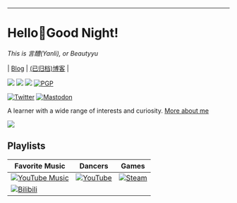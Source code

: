 ---

# Hello👋Good Night!

*This is 言醴(Yanli), or Beautyyu*

| [Blog](https://blog.beautyyu.one) | [(已归档)博客](https://blogarchived.beautyyu.one) |

[![](https://camo.githubusercontent.com/db38fa14b55bc8700f7e7e120a163ddb567db899cdb9b31aa8cd69f4b53855e1/68747470733a2f2f696d672e736869656c64732e696f2f62616467652f2d456d61696c2d6332333932613f6c6f676f3d476d61696c266c6f676f436f6c6f723d7768697465267374796c653d666c61742d737175617265)](mailto://beautyyuyanli@gmail.com)
[![](https://camo.githubusercontent.com/7e7d591bcb23223e983774b28272fb9436d8229eac2f58f15c4e75384849c48c/68747470733a2f2f696d672e736869656c64732e696f2f62616467652f2d4769744875622d626c61636b3f6c6f676f3d476974487562267374796c653d666c61742d737175617265)](https://github.com/beautyyuyanli)
[![](https://camo.githubusercontent.com/9e318c12efb77a183c3f10ea470bdb849a1ef967d8266a04e4d6eb47fa0d2fde/68747470733a2f2f696d672e736869656c64732e696f2f62616467652f2d54656c656772616d2d3263613565303f6c6162656c436f6c6f723d666166616661266c6f676f3d54656c656772616d266c6f676f57696474683d3133267374796c653d666c61742d737175617265)](https://t.me/beautyyu)
[![PGP](https://img.shields.io/badge/PGP-BA74CA3EDB79D85638A70023213F6554851F15DF-purple)](https://keys.openpgp.org/search?q=BA74CA3EDB79D85638A70023213F6554851F15DF)

[![Twitter](https://img.shields.io/badge/Twitter-%231DA1F2.svg?style=for-the-badge&logo=Twitter&logoColor=white)](https://twitter.com/beautyyuyanli)
[![Mastodon](https://img.shields.io/badge/-MASTODON-%232B90D9?style=for-the-badge&logo=mastodon&logoColor=white)](https://mastodon.online/@beautyyuyanli)


A learner with a wide range of interests and curiosity. [More about me](https://blog.beautyyu.one/profile)

![](https://github-readme-stats.vercel.app/api?username=beautyyuyanli&show_icons=true&theme=dark)

## Playlists

|Favorite Music|Dancers|Games|
|-----|-----|-----|
|[![YouTube Music](https://img.shields.io/badge/YouTube_Music-FF0000?style=for-the-badge&logo=youtube-music&logoColor=white)](https://music.youtube.com/playlist?list=PLXQAecVlk3h8GyTHVeNAuWB_b2TEoLlPV)|[![YouTube](https://img.shields.io/badge/YouTube-%23FF0000.svg?style=for-the-badge&logo=YouTube&logoColor=white)](https://youtube.com/playlist?list=PLXQAecVlk3h_imMrwArKh_-4OexMDsHkb)|[![Steam](https://img.shields.io/badge/steam-%23000000.svg?style=for-the-badge&logo=steam&logoColor=white)](https://steamcommunity.com/id/beautyyu/)|
|[![Bilibili](https://img.shields.io/static/v1?style=for-the-badge&message=List&color=00A1D6&logo=Bilibili&logoColor=FFFFFF&label=Bilibili)](http://www.bilibili.com/list/ml53706285)||
